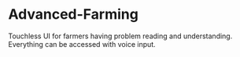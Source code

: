 # Advanced-Farming
Touchless UI for farmers having problem reading and understanding. Everything can be accessed with voice input.
